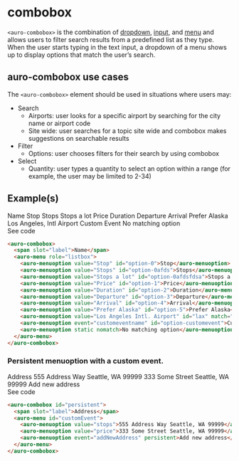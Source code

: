 # combobox

`<auro-combobox>` is the combination of [dropdown](http://auro.alaskaair.com/components/auro/dropdown), [input](http://auro.alaskaair.com/components/auro/input), and [menu](http://auro.alaskaair.com/components/auro/menu) and allows users to filter search results from a predefined list as they type. When the user starts typing in the text input, a dropdown of a menu shows up to display options that match the user’s search.

## auro-combobox use cases

The `<auro-combobox>` element should be used in situations where users may:

* Search
  * Airports: user looks for a specific airport by searching for the city name or airport code
  * Site wide: user searches for a topic site wide and combobox makes suggestions on searchable results
* Filter
  * Options: user chooses filters for their search by using combobox
* Select
  * Quantity: user types a quantity to select an option within a range (for example, the user may be limited to 2-34)

## Example(s)

<div class="exampleWrapper">
  <auro-combobox>
    <span slot="label">Name</span>
    <auro-menu role="listbox">
      <auro-menuoption value="Stop" id="option-0">Stop</auro-menuoption>
      <auro-menuoption value="Stops" id="option-0afds">Stops</auro-menuoption>
      <auro-menuoption value="Stops a lot" id="option-0afdsfdsa">Stops a lot</auro-menuoption>
      <auro-menuoption value="Price" id="option-1">Price</auro-menuoption>
      <auro-menuoption value="Duration" id="option-2">Duration</auro-menuoption>
      <auro-menuoption value="Departure" id="option-3">Departure</auro-menuoption>
      <auro-menuoption value="Arrival" id="option-4">Arrival</auro-menuoption>
      <auro-menuoption value="Prefer Alaska" id="option-5">Prefer Alaska</auro-menuoption>
      <auro-menuoption value="Los Angeles Intl. Airport" id="lax" match="lax">Los Angeles, Intl Airport</auro-menuoption>
      <auro-menuoption event="customeventname" id="option-customevent">Custom Event</auro-menuoption>
      <auro-menuoption static nomatch>No matching option</auro-menuoption>
    </auro-menu>
  </auro-combobox>
</div>
<auro-accordion lowProfile justifyRight>
  <span slot="trigger">See code</span>

```html
<auro-combobox>
  <span slot="label">Name</span>
  <auro-menu role="listbox">
    <auro-menuoption value="Stop" id="option-0">Stop</auro-menuoption>
    <auro-menuoption value="Stops" id="option-0afds">Stops</auro-menuoption>
    <auro-menuoption value="Stops a lot" id="option-0afdsfdsa">Stops a lot</auro-menuoption>
    <auro-menuoption value="Price" id="option-1">Price</auro-menuoption>
    <auro-menuoption value="Duration" id="option-2">Duration</auro-menuoption>
    <auro-menuoption value="Departure" id="option-3">Departure</auro-menuoption>
    <auro-menuoption value="Arrival" id="option-4">Arrival</auro-menuoption>
    <auro-menuoption value="Prefer Alaska" id="option-5">Prefer Alaska</auro-menuoption>
    <auro-menuoption value="Los Angeles Intl. Airport" id="lax" match="lax">Los Angeles, Intl Airport</auro-menuoption>
    <auro-menuoption event="customeventname" id="option-customevent">Custom Event</auro-menuoption>
    <auro-menuoption static nomatch>No matching option</auro-menuoption>
  </auro-menu>
</auro-combobox>
```

</auro-accordion>

### Persistent menuoption with a custom event.

<div class="exampleWrapper">
  <auro-combobox id="persistent">
    <span slot="label">Address</span>
    <auro-menu id="customEvent">
      <auro-menuoption value="stops">555 Address Way Seattle, WA 99999</auro-menuoption>
      <auro-menuoption value="price">333 Some Street Seattle, WA 99999</auro-menuoption>
      <auro-menuoption event="addNewAddress" persistent>Add new address</auro-menuoption>
    </auro-menu>
  </auro-combobox>
</div>
<auro-accordion lowProfile justifyRight>
  <span slot="trigger">See code</span>

```html
<auro-combobox id="persistent">
  <span slot="label">Address</span>
  <auro-menu id="customEvent">
    <auro-menuoption value="stops">555 Address Way Seattle, WA 99999</auro-menuoption>
    <auro-menuoption value="price">333 Some Street Seattle, WA 99999</auro-menuoption>
    <auro-menuoption event="addNewAddress" persistent>Add new address</auro-menuoption>
  </auro-menu>
</auro-combobox>
```

</auro-accordion>
